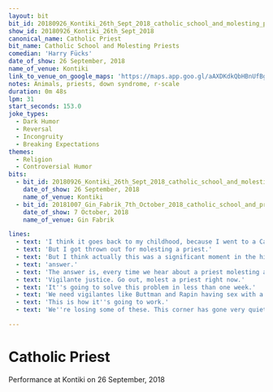 ```yaml
---
layout: bit
bit_id: 20180926_Kontiki_26th_Sept_2018_catholic_school_and_molesting_priests
show_id: 20180926_Kontiki_26th_Sept_2018
canonical_name: Catholic Priest
bit_name: Catholic School and Molesting Priests
comedian: 'Harry Fücks'
date_of_show: 26 September, 2018
name_of_venue: Kontiki
link_to_venue_on_google_maps: 'https://maps.app.goo.gl/aAXDKdkQbHBnUfBg7'
notes: Animals, priests, down syndrome, r-scale
duration: 0m 48s
lpm: 31
start_seconds: 153.0
joke_types:
  - Dark Humor
  - Reversal
  - Incongruity
  - Breaking Expectations
themes:
  - Religion
  - Controversial Humor
bits:
  - bit_id: 20180926_Kontiki_26th_Sept_2018_catholic_school_and_molesting_priests
    date_of_show: 26 September, 2018
    name_of_venue: Kontiki
  - bit_id: 20181007_Gin_Fabrik_7th_October_2018_catholic_school_and_priest_molestation_solution
    date_of_show: 7 October, 2018
    name_of_venue: Gin Fabrik

lines:
  - text: 'I think it goes back to my childhood, because I went to a Catholic school.'
  - text: 'But I got thrown out for molesting a priest.'
  - text: 'But I think actually this was a significant moment in the history of mankind, because this is the'
  - text: 'answer.'
  - text: 'The answer is, every time we hear about a priest molesting a child, we''ve got to hit back, man.'
  - text: 'Vigilante justice. Go out, molest a priest right now.'
  - text: 'It''s going to solve this problem in less than one week.'
  - text: 'We need vigilantes like Buttman and Rapin having sex with a priest.'
  - text: 'This is how it''s going to work.'
  - text: 'We''re losing some of these. This corner has gone very quiet.'

---
```


# Catholic Priest

Performance at Kontiki on 26 September, 2018
